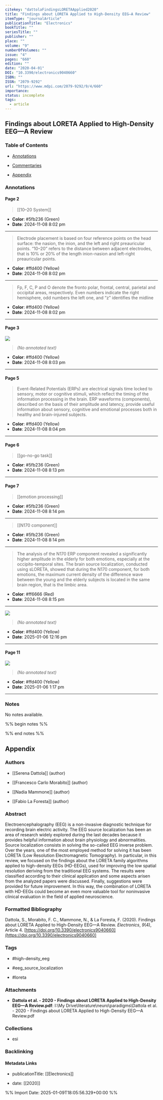```yaml
---
citekey: "dattolaFindingsLORETAApplied2020"
title: "Findings about LORETA Applied to High-Density EEG—A Review"
itemType: "journalArticle"
publicationTitle: "Electronics"
bookTitle: ""
seriesTitle: ""
publisher: ""
place: ""
volume: "9"
numberOfVolumes: ""
issue: "4"
pages: "660"
edition: ""
date: "2020-04-01"
DOI: "10.3390/electronics9040660"
ISBN: ""
ISSN: "2079-9292"
url: "https://www.mdpi.com/2079-9292/9/4/660"
importance: 
status: incomplete
tags:
  - article
---
```


## Findings about LORETA Applied to High-Density EEG—A Review

### Table of Contents

- [Annotations](#annotations)

+ [Commentaries](#commentaries)

- [Appendix](#appendix)

### Annotations




#### Page 2








> [[10–20 System]]





- **Color**: #5fb236 (Green)
- **Date**: 2024-11-08 8:02 pm

---







> Electrode placement is based on four reference points on the head surface: the nasion, the inion, and the left and right preauricular points. “10–20” refers to the distance between adjacent electrodes, that is 10% or 20% of the length inion-nasion and left-right preauricular points.





- **Color**: #ffd400 (Yellow)
- **Date**: 2024-11-08 8:02 pm

---







> Fp, F, C, P and O denote the fronto polar, frontal, central, parietal and occipital areas, respectively. Even numbers indicate the right hemisphere, odd numbers the left one, and “z” identifies the midline





- **Color**: #ffd400 (Yellow)
- **Date**: 2024-11-08 8:02 pm

---



#### Page 3




![](<0 - Supplementary/images/dattolaFindingsLORETAApplied2020.md/image-3-x67-y273.png>)



> *(No annotated text)*




- **Color**: #ffd400 (Yellow)
- **Date**: 2024-11-08 8:03 pm

---



#### Page 5







> Event-Related Potentials (ERPs) are electrical signals time locked to sensory, motor or cognitive stimuli, which reflect the timing of the information processing in the brain. ERP waveforms (components), described on the basis of their amplitude and latency, provide useful information about sensory, cognitive and emotional processes both in healthy and brain-injured subjects.





- **Color**: #ffd400 (Yellow)
- **Date**: 2024-11-08 8:04 pm

---



#### Page 6








> [[go-no-go task]]





- **Color**: #5fb236 (Green)
- **Date**: 2024-11-08 8:13 pm

---



#### Page 7








> [[emotion processing]]





- **Color**: #5fb236 (Green)
- **Date**: 2024-11-08 8:14 pm

---








> [[N170 component]]





- **Color**: #5fb236 (Green)
- **Date**: 2024-11-08 8:14 pm

---







> The analysis of the N170 ERP component revealed a significantly higher amplitude in the elderly for both emotions, especially at the occipito-temporal sites. The brain source localization, conducted using sLORETA, showed that during the N170 component, for both emotions, the maximum current density of the difference wave between the young and the elderly subjects is located in the same brain region, that is the limbic area.





- **Color**: #ff6666 (Red)
- **Date**: 2024-11-08 8:15 pm

---




![](<0 - Supplementary/images/dattolaFindingsLORETAApplied2020.md/image-7-x66-y321.png>)



> *(No annotated text)*




- **Color**: #ffd400 (Yellow)
- **Date**: 2025-01-06 12:16 pm

---



#### Page 11




![](<0 - Supplementary/images/dattolaFindingsLORETAApplied2020.md/image-11-x75-y529.png>)



> *(No annotated text)*




- **Color**: #ffd400 (Yellow)
- **Date**: 2025-01-06 1:17 pm

---





### Notes


No notes available.


%% begin notes %%

<!-- Write your personal notes here -->

%% end notes %%

## Appendix

### Authors


- [[Serena Dattola]] (author)

- [[Francesco Carlo Morabito]] (author)

- [[Nadia Mammone]] (author)

- [[Fabio La Foresta]] (author)



### Abstract

Electroencephalography (EEG) is a non-invasive diagnostic technique for recording brain electric activity. The EEG source localization has been an area of research widely explored during the last decades because it provides helpful information about brain physiology and abnormalities. Source localization consists in solving the so-called EEG inverse problem. Over the years, one of the most employed method for solving it has been LORETA (Low Resolution Electromagnetic Tomography). In particular, in this review, we focused on the findings about the LORETA family algorithms applied to high-density EEGs (HD-EEGs), used for improving the low spatial resolution deriving from the traditional EEG systems. The results were classified according to their clinical application and some aspects arisen from the analyzed papers were discussed. Finally, suggestions were provided for future improvement. In this way, the combination of LORETA with HD-EEGs could become an even more valuable tool for noninvasive clinical evaluation in the field of applied neuroscience.


### Formatted Bibliography

Dattola, S., Morabito, F. C., Mammone, N., & La Foresta, F. (2020). Findings about LORETA Applied to High-Density EEG—A Review. _Electronics_, _9_(4), Article 4. [https://doi.org/10.3390/electronics9040660](https://doi.org/10.3390/electronics9040660)


### Tags


- #high-density_eeg

- #eeg_source_localization

- #loreta




### Attachments


- **Dattola et al. - 2020 - Findings about LORETA Applied to High-Density EEG—A Review.pdf**: I:\My Drive\literature\neuro\paradigms\Dattola et al. - 2020 - Findings about LORETA Applied to High-Density EEG—A Review.pdf




### Collections


- esi





### Backlinking


#### Metadata Links


- publicationTitle: [[Electronics]]




- date: [[2020]]






%% Import Date: 2025-01-09T18:05:56.329+00:00 %%
